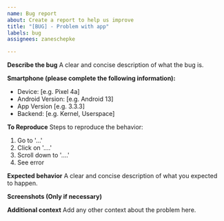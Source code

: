 ```yaml
---
name: Bug report
about: Create a report to help us improve
title: "[BUG] - Problem with app"
labels: bug
assignees: zaneschepke

---
```


**Describe the bug**
A clear and concise description of what the bug is.

**Smartphone (please complete the following information):**

- Device: [e.g. Pixel 4a]
- Android Version: [e.g. Android 13]
- App Version [e.g. 3.3.3]
- Backend: [e.g. Kernel, Userspace]

**To Reproduce**
Steps to reproduce the behavior:

1. Go to '...'
2. Click on '....'
3. Scroll down to '....'
4. See error

**Expected behavior**
A clear and concise description of what you expected to happen.

**Screenshots (Only if necessary)**

**Additional context**
Add any other context about the problem here.
